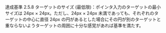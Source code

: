 #
達成基準 2.5.8 ターゲットのサイズ (最低限)：ポインタ入力のターゲットの最小サイズは 24px × 24px。ただし、24px × 24px 未満であっても、それぞれのターゲットの中心に直径 24px の円があるとした場合にその円が別のターゲットと重ならないようターゲットの周囲に十分な感覚があれば基準を満たす。